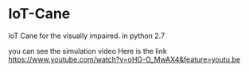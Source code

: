 # IoT-Cane
IoT Cane for the visually impaired. in python 2.7


you can see the simulation video
Here is the link
https://www.youtube.com/watch?v=oHG-O_MwAX4&feature=youtu.be
